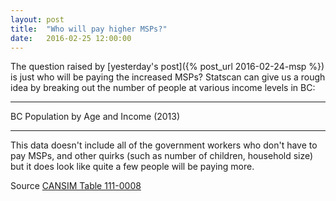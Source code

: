 ```yaml
---
layout: post
title:  "Who will pay higher MSPs?"
date:   2016-02-25 12:00:00
---
```


The question raised by [yesterday's post]({% post_url 2016-02-24-msp %}) is just who will be paying the increased MSPs? Statscan can give us a rough idea by breaking out the number of people at various income levels in BC:

* * *

<div class="bcincTitle">BC Population by Age and Income (2013)</div>

<div id="bcincChart" class="chart"></div>
<div id="bcincTip" class="hidden">
	<p class="tipTitle"><span id="bcincName"></span></p>
	<p class="tipInfo"><span id="bcincInc"></span></p>
	<p class="tipInfo"><span id="bcincVal"></span></p>
</div>

* * *

This data doesn't include all of the government workers who don't have to pay MSPs, and other quirks (such as number of children, household size) but it does look like quite a few people will be paying more.

Source [CANSIM Table 111-0008](http://www5.statcan.gc.ca/cansim/a26?lang=eng&retrLang=eng&id=1110008)

<style>{% include 2016/02/bcinc.css %}</style>
<script>{% include 2016/02/bcinc.js %}</script>
